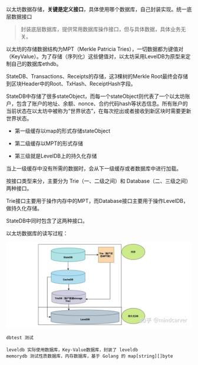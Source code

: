 以太坊数据存储，**关键是定义接口**，具体使用哪个数据库，自己封装实现。统一底层数据接口

> 封装底层数据库，提供常用数据库操作接口，但与具体数据，具体业务无关。

以太坊的存储数据结构为MPT（Merkle Patricia Tries），一切数据都为键值对（KeyValue）。为了存储（序列化）这些健值对，以太坊采用LevelDB为原型来定制自己的数据库ethdb。

StateDB、Transactions、Receipts的存储，这3棵树的Merkle Root最终会存储到区块Header中的Root、TxHash、ReceiptHash字段。

StateDB中存储了很多stateObject，而每一个stateObject则代表了一个以太坊账户，包含了账户的地址、余额、nonce、合约代码hash等状态信息。所有账户的当前状态在以太坊中被称为“世界状态”，在每次挖出或者接收到新区块时需要更新世界状态。

* 第一级缓存以map的形式存储stateObject

* 第二级缓存以MPT的形式存储

* 第三级就是LevelDB上的持久化存储

当上一级缓存中没有所需的数据时，会从下一级缓存或者数据库中进行加载。

按接口类型来分，主要分为 Trie（一、二级之间）和 Database（二、三级之间）两种接口。

Trie接口主要用于操作内存中的MPT，而Database接口主要用于操作LevelDB，做持久化存储。

StateDB中同时包含了这两种接口。

以太坊数据库的读写过程：

![](/assets/ethdb.png)

```
dbtest 测试

leveldb 实际使用数据库，Key-Value数据库，封装了 leveldb
memorydb 测试性质数据库，内存数据库，基于 Golang 的 map[string][]byte
```



